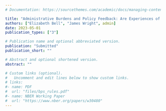 ```yaml
---
# Documentation: https://sourcethemes.com/academic/docs/managing-content/

title: "Administrative Burdens and Policy Feedback: Are Experiences of Burden Associated with Client’s Trust in Government and Civic Predisposition?"
authors: ["Elizabeth Bell", "James Wright", admin]
date: 2023-05-01
publication_types: ["3"]

# Publication name and optional abbreviated version.
publication: "Submitted"
publication_short: ""

# Abstract and optional shortened version.
abstract: ""

# Custom links (optional).
#   Uncomment and edit lines below to show custom links.
# links:
#- name: PDF
#  url: "files/bps_rules.pdf"
#- name: NBER Working Paper
#  url: "https://www.nber.org/papers/w30480"
---
```

